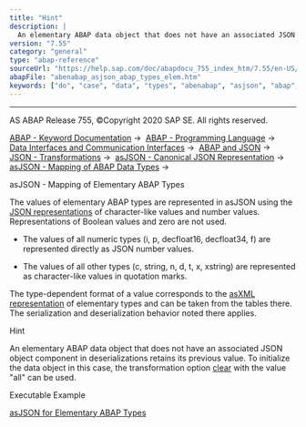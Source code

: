 ```yaml
---
title: "Hint"
description: |
  An elementary ABAP data object that does not have an associated JSON object component in deserializations retains its previous value. To initialize the data object in this case, the transformation option clear(https://help.sap.com/doc/abapdocu_755_index_htm/7.55/en-US/abapcall_transformation_optio
version: "7.55"
category: "general"
type: "abap-reference"
sourceUrl: "https://help.sap.com/doc/abapdocu_755_index_htm/7.55/en-US/abenabap_asjson_abap_types_elem.htm"
abapFile: "abenabap_asjson_abap_types_elem.htm"
keywords: ["do", "case", "data", "types", "abenabap", "asjson", "abap", "elem"]
---
```


* * *

AS ABAP Release 755, ©Copyright 2020 SAP SE. All rights reserved.

[ABAP - Keyword Documentation](https://help.sap.com/doc/abapdocu_755_index_htm/7.55/en-US/abenabap.htm) →  [ABAP - Programming Language](https://help.sap.com/doc/abapdocu_755_index_htm/7.55/en-US/abenabap_reference.htm) →  [Data Interfaces and Communication Interfaces](https://help.sap.com/doc/abapdocu_755_index_htm/7.55/en-US/abenabap_data_communication.htm) →  [ABAP and JSON](https://help.sap.com/doc/abapdocu_755_index_htm/7.55/en-US/abenabap_json.htm) →  [JSON - Transformations](https://help.sap.com/doc/abapdocu_755_index_htm/7.55/en-US/abenabap_json_trafos.htm) →  [asJSON - Canonical JSON Representation](https://help.sap.com/doc/abapdocu_755_index_htm/7.55/en-US/abenabap_asjson.htm) →  [asJSON - Mapping of ABAP Data Types](https://help.sap.com/doc/abapdocu_755_index_htm/7.55/en-US/abenabap_asjson_abap_types.htm) → 

asJSON - Mapping of Elementary ABAP Types

The values of elementary ABAP types are represented in asJSON using the [JSON representations](https://help.sap.com/doc/abapdocu_755_index_htm/7.55/en-US/abenjson_oview.htm) of character-like values and number values. Representations of Boolean values and zero are not used.

-   The values of all numeric types (i, p, decfloat16, decfloat34, f) are represented directly as JSON number values.

-   The values of all other types (c, string, n, d, t, x, xstring) are represented as character-like values in quotation marks.

The type-dependent format of a value corresponds to the [asXML representation](https://help.sap.com/doc/abapdocu_755_index_htm/7.55/en-US/abenabap_xslt_asxml_named.htm) of elementary types and can be taken from the tables there. The serialization and deserialization behavior noted there applies.

Hint

An elementary ABAP data object that does not have an associated JSON object component in deserializations retains its previous value. To initialize the data object in this case, the transformation option [clear](https://help.sap.com/doc/abapdocu_755_index_htm/7.55/en-US/abapcall_transformation_options.htm) with the value "all" can be used.

Executable Example

[asJSON for Elementary ABAP Types](https://help.sap.com/doc/abapdocu_755_index_htm/7.55/en-US/abenabap_json_asjson_elem_abexa.htm)